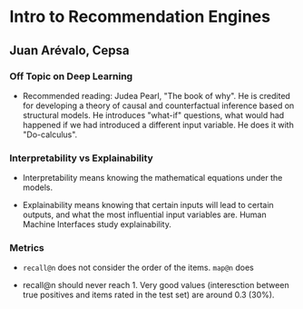 # Intro to Recommendation Engines

## Juan Arévalo, Cepsa

### Off Topic on Deep Learning

* Recommended reading: Judea Pearl, "The book of why". He is credited for developing a theory of causal and counterfactual inference based on structural models. He introduces "what-if" questions, what would had happened if we had introduced a different input variable. He does it with "Do-calculus".

### Interpretability vs Explainability

* Interpretability means knowing the mathematical equations under the models. 

* Explainability means knowing that certain inputs will lead to certain outputs, and what the most influential input variables are. Human Machine Interfaces study explainability.

### Metrics

* ```recall@n``` does not consider the order of the items. ```map@n``` does

* recall@n should never reach 1. Very good values (interesction between true positives and items rated in the test set) are around 0.3 (30%).

